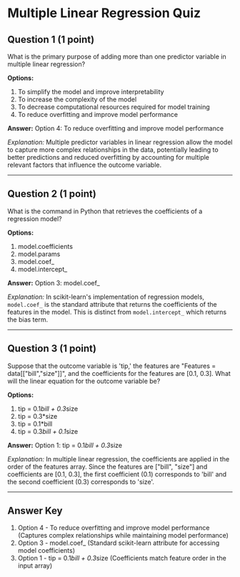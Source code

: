 # Multiple Linear Regression Quiz

## Question 1 (1 point)
What is the primary purpose of adding more than one predictor variable in multiple linear regression?

**Options:**
1. To simplify the model and improve interpretability
2. To increase the complexity of the model
3. To decrease computational resources required for model training
4. To reduce overfitting and improve model performance

**Answer:** Option 4: To reduce overfitting and improve model performance

*Explanation:* Multiple predictor variables in linear regression allow the model to capture more complex relationships in the data, potentially leading to better predictions and reduced overfitting by accounting for multiple relevant factors that influence the outcome variable.

---

## Question 2 (1 point)
What is the command in Python that retrieves the coefficients of a regression model?

**Options:**
1. model.coefficients
2. model.params
3. model.coef_
4. model.intercept_

**Answer:** Option 3: model.coef_

*Explanation:* In scikit-learn's implementation of regression models, `model.coef_` is the standard attribute that returns the coefficients of the features in the model. This is distinct from `model.intercept_` which returns the bias term.

---

## Question 3 (1 point)
Suppose that the outcome variable is 'tip,' the features are "Features = data[["bill","size"]]", and the coefficients for the features are [0.1, 0.3]. What will the linear equation for the outcome variable be?

**Options:**
1. tip = 0.1*bill + 0.3*size
2. tip = 0.3*size
3. tip = 0.1*bill
4. tip = 0.3*bill + 0.1*size

**Answer:** Option 1: tip = 0.1*bill + 0.3*size

*Explanation:* In multiple linear regression, the coefficients are applied in the order of the features array. Since the features are ["bill", "size"] and coefficients are [0.1, 0.3], the first coefficient (0.1) corresponds to 'bill' and the second coefficient (0.3) corresponds to 'size'.

---

## Answer Key
1. Option 4 - To reduce overfitting and improve model performance (Captures complex relationships while maintaining model performance)
2. Option 3 - model.coef_ (Standard scikit-learn attribute for accessing model coefficients)
3. Option 1 - tip = 0.1*bill + 0.3*size (Coefficients match feature order in the input array)